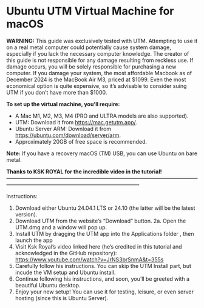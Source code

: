 # Ubuntu UTM Virtual Machine for macOS

**WARNING:** This guide was exclusively tested with UTM. Attempting to use it on a real metal computer could potentially cause system damage, especially if you lack the necessary computer knowledge. The creator of this guide is not responsible for any damage resulting from reckless use. If damage occurs, you will be solely responsible for purchasing a new computer. If you damage your system, the most affordable Macbook as of December 2024 is the MacBook Air M3, priced at $1099. Even the most economical option is quite expensive, so it’s advisable to consider suing UTM if you don’t have more than $1000.

**To set up the virtual machine, you’ll require:**

- A Mac M1, M2, M3, M4 (PRO and ULTRA models are also supported).
- UTM: Download it from https://mac.getutm.app/.
- Ubuntu Server ARM: Download it from https://ubuntu.com/download/server/arm.
- Approximately 20GB of free space is recommended.

**Note:** If you have a recovery macOS (TM) USB, you can use Ubuntu on bare metal.

**Thanks to KSK ROYAL for the incredible video in the tutorial!**
—————————————————————————————————————————————————————————————

Instructions:
1. Download either Ubuntu 24.04.1 LTS or 24.10 (the latter will be the latest version).
2. Download UTM from the website’s “Download” button.
2a. Open the UTM.dmg and a window will pop up.
3. Install UTM by dragging the UTM  app  into the Applications folder , then launch the app
5. Visit Ksk Royal’s video linked here (he’s credited in this tutorial and acknowledged in the GitHub repository): https://www.youtube.com/watch?v=JrNS3brSnmA&t=355s
6. Carefully follow his instructions. You can skip the UTM Install part, but incude the VM setup and Ubuntu install.
7. Continue following his instructions, and soon, you’ll be greeted with a beautiful Ubuntu desktop.
8. Enjoy your new setup! You can use it for testing, leisure, or even server hosting (since this is Ubuntu Server).
